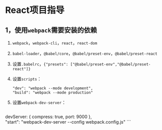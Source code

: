 # React项目指导 #

## 1，使用`webpack`需要安装的依赖 ##

1. `webpack`，`webpack-cli`，`react`，`react-dom`
2. `babel-loader`，`@babel/core`，`@babel/preset-env`，`@babel/preset-react`
3. 设置`.babelrc`，`{"presets": ["@babel/preset-env","@babel/preset-react"]}`
4. 设置`scripts`：
    ```
    "dev": "webpack --mode development",
    "build": "webpack --mode production"
    ```
5. 设置`webpack-dev-server`：
   
    ```
  devServer: {
    compress: true,
    port: 9000
  },   
  "start": "webpack-dev-server --config webpack.config.js" 
    ```